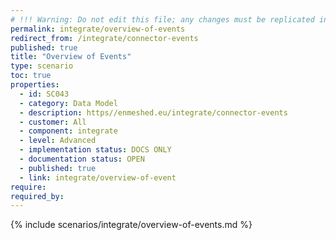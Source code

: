 ```yaml
---
# !!! Warning: Do not edit this file; any changes must be replicated in Excel !!!
permalink: integrate/overview-of-events
redirect_from: /integrate/connector-events
published: true
title: "Overview of Events"
type: scenario
toc: true
properties:
  - id: SC043
  - category: Data Model
  - description: https//enmeshed.eu/integrate/connector-events
  - customer: All
  - component: integrate
  - level: Advanced
  - implementation status: DOCS ONLY
  - documentation status: OPEN
  - published: true
  - link: integrate/overview-of-event
require:
required_by:
---
```


{% include scenarios/integrate/overview-of-events.md %}
